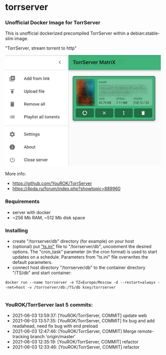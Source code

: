 # torrserver
### Unofficial Docker Image for TorrServer

This is unofficial dockerized precompiled TorrServer within a debian:stable-slim image.

"TorrServer, stream torrent to http"

![TorrServer](https://raw.githubusercontent.com/MrKsey/torrserver/master/ts.jpg)

More info:
- https://github.com/YouROK/TorrServer
- https://4pda.ru/forum/index.php?showtopic=889960

### Requirements

* server with docker
* ~256 Mb RAM, ~512 Mb disk space 

### Installing

- сreate "/torrserver/db" directory (for example) on your host
- (optional) put ["ts.ini"](https://raw.githubusercontent.com/MrKsey/torrserver/master/ts.ini) file to "/torrserver/db", uncomment the desired options. The "cron_task" parameter (in the cron format) is used to start updates on a schedule. Parameters from "ts.ini" file overwrites the default parameters.
- connect host directory "/torrserver/db" to the container directory "/TS/db" and start container:
```
docker run --name torrserver -e TZ=Europe/Moscow -d --restart=always --net=host -v /torrserver/db:/TS/db ksey/torrserver
```













# #
### YouROK/TorrServer last 5 commits:
* 2021-06-03 13:59:37: [YouROK/TorrServer, COMMIT] update web
* 2021-06-03 13:57:35: [YouROK/TorrServer, COMMIT] fix bug and add readahead, need fix bug with end preload
* 2021-06-03 12:47:46: [YouROK/TorrServer, COMMIT] Merge remote-tracking branch 'origin/master'
* 2021-06-03 12:35:19: [YouROK/TorrServer, COMMIT] refactor
* 2021-06-03 12:33:46: [YouROK/TorrServer, COMMIT] refactor
